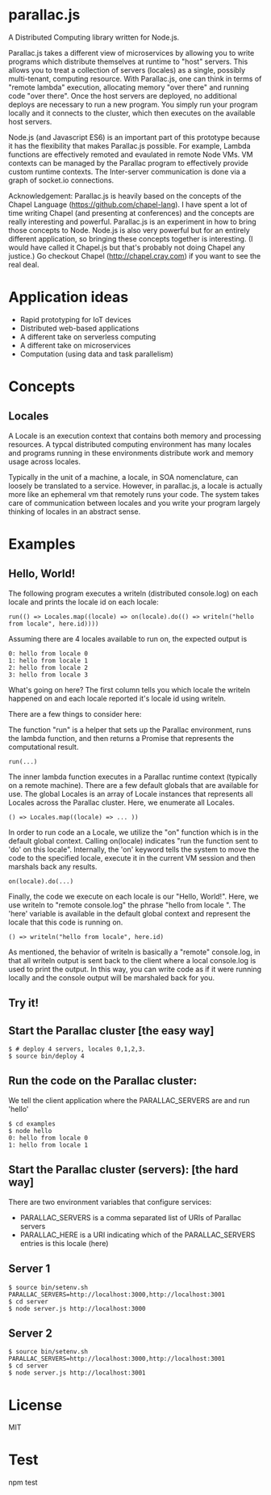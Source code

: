 parallac.js
=

A Distributed Computing library written for Node.js.

Parallac.js takes a different view of microservices by allowing you to write programs which distribute themselves at runtime to "host" servers.  This allows you to treat a collection of servers (locales) as a single, possibly multi-tenant, computing resource.  With Parallac.js, one can think in terms of "remote lambda" execution, allocating memory "over there" and running code "over there".  Once the host servers are deployed, no additional deploys are necessary to run a new program.  You simply run your program locally and it connects to the cluster, which then executes on the available host servers.

Node.js (and Javascript ES6) is an important part of this prototype because it has the flexibility that makes Parallac.js possible.  For example, Lambda functions are effectively remoted and evaulated in remote Node VMs.  VM contexts can be managed by the Parallac program to effectively provide custom runtime contexts.  The Inter-server communication is done via a graph of socket.io connections.

Acknowledgement: Parallac.js is heavily based on the concepts of the Chapel Language (https://github.com/chapel-lang).  I have spent a lot of time writing Chapel (and presenting at conferences) and the concepts are really interesting and powerful.  Parallac.js is an experiment in how to bring those concepts to Node.  Node.js is also very powerful but for an entirely different application, so bringing these concepts together is interesting.  (I would have called it Chapel.js but that's probably not doing Chapel any justice.)  Go checkout Chapel (http://chapel.cray.com) if you want to see the real deal.

Application ideas
=

* Rapid prototyping for IoT devices
* Distributed web-based applications
* A different take on serverless computing
* A different take on microservices
* Computation (using data and task parallelism)

Concepts
=

Locales
-

A Locale is an execution context that contains both memory and processing resources.  A typcal distributed computing environment has many locales and programs running in these environments distribute work and memory usage across locales.

Typically in the unit of a machine, a locale, in SOA nomenclature, can loosely be translated to a service.  However, in parallac.js, a locale is actually more like an ephemeral vm that remotely runs your code.  The system takes care of communication between locales and you write your program largely thinking of locales in an abstract sense.

Examples
=

Hello, World!
-

The following program executes a writeln (distributed console.log) on each locale and prints the locale id on each locale:

    run(() => Locales.map((locale) => on(locale).do(() => writeln("hello from locale", here.id))))

Assuming there are 4 locales available to run on, the expected output is

    0: hello from locale 0
    1: hello from locale 1
    2: hello from locale 2
    3: hello from locale 3

What's going on here?  The first column tells you which locale the writeln happened on and each locale reported it's locale id using writeln.

There are a few things to consider here:

The function "run" is a helper that sets up the Parallac environment, runs the lambda function, and then returns a Promise that represents the computational result.

    run(...)

The inner lambda function executes in a Parallac runtime context (typically on a remote machine).  There are a few default globals that are available for use.  The global Locales is an array of Locale instances that represents all Locales across the Parallac cluster.  Here, we enumerate all Locales.

    () => Locales.map((locale) => ... ))

In order to run code an a Locale, we utilize the "on" function which is in the default global context.  Calling on(locale) indicates "run the function sent to 'do' on this locale".  Internally, the 'on' keyword tells the system to move the code to the specified locale, execute it in the current VM session and then marshals back any results.

    on(locale).do(...)

Finally, the code we execute on each locale is our "Hello, World!".  Here, we use writeln to "remote console.log" the phrase "hello from locale <locale id>".  The 'here' variable is available in the default global context and represent the locale that this code is running on.

    () => writeln("hello from locale", here.id)

As mentioned, the behavior of writeln is basically a "remote" console.log, in that all writeln output is sent back to the client where a local console.log is used to print the output.  In this way, you can write code as if it were running locally and the console output will be marshaled back for you.

Try it!
-

Start the Parallac cluster [the easy way]
--

    $ # deploy 4 servers, locales 0,1,2,3.
    $ source bin/deploy 4

Run the code on the Parallac cluster:
--

We tell the client application where the PARALLAC_SERVERS are and run 'hello'

    $ cd examples
    $ node hello
    0: hello from locale 0
    1: hello from locale 1

Start the Parallac cluster (servers): [the hard way]
--

There are two environment variables that configure services:

* PARALLAC_SERVERS is a comma separated list of URIs of Parallac servers
* PARALLAC_HERE is a URI indicating which of the PARALLAC_SERVERS entries is this locale (here)

Server 1
---
    $ source bin/setenv.sh
    PARALLAC_SERVERS=http://localhost:3000,http://localhost:3001
    $ cd server
    $ node server.js http://localhost:3000

Server 2
---
    $ source bin/setenv.sh
    PARALLAC_SERVERS=http://localhost:3000,http://localhost:3001
    $ cd server
    $ node server.js http://localhost:3001

License
=

MIT

Test
=

npm test
